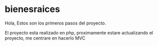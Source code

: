 # bienesraices
 
Hola, Estos son los primeros pasos del proyecto.

El proyecto esta realizado en php, proximamente estare actualizando
el proyecto, me centrare en hacerlo MVC
